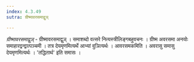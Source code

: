 ```yaml
---
index: 4.3.49
sutra: ग्रीष्मावरसमाद्वुञ्

---
```

_ग्रीष्मावरसमाद्वुञ्_ - ग्रीष्मावरसमाद्वुञ् । समाशब्दो वत्सरे नित्यस्त्रीलिङ्गबहुवचनः । ग्रीष्म अवरसमा अनयोः समाहारद्वन्द्वात्पञ्चमी । तत्र देयमृणमित्यर्थे आभ्यां वुञित्यर्थः । आवरसमकमिति । अवरासु समासु देयमृणमित्यर्थः । 'तद्धितार्थ' इति समासः ।